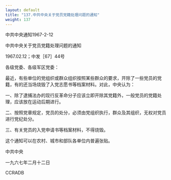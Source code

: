 ```yaml
---
layout: default
title: "137.中共中央关于党员党籍处理问题的通知"
weight: 137
---
```


中共中央通知1967-2-12

中共中央关于党员党籍处理问题的通知

1967.02.12；中发［67］44号

各级党委、各级军区党委：

最近，有些单位的党组织或群众组织按照某些群众的要求，开除了一些党员的党籍，有的还当场烧毁了入党志愿书等档案材料。对此，中央认为：

一、除了逮捕法办的现行反革命分子应该立即开除其党籍外，一般党员的党籍处理，应该放在运动后期进行。

二、按照党章规定，党员的处分，必须由党组织执行，群众及其组织，无权对党员进行党纪处分。

三、有关党员的入党申请书等档案材料，不得烧毁。

这个通知可以在农村、城市和部队各单位内普遍张贴。

中共中央

一九六七年二月十二日

CCRADB

